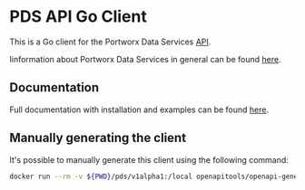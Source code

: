 # PDS API Go Client

This is a Go client for the Portworx Data Services [API](https://prod.pds.portworx.com/swagger/index.html).

Iinformation about Portworx Data Services in general can be found [here](https://portworx.com/products/portworx-data-services/).

## Documentation

Full documentation with installation and examples can be found [here](https://github.com/portworx/pds-api-go-client/blob/master/pds/v1alpha1/README.md).




## Manually generating the client

It's possible to manually generate this client using the following command:

```bash
docker run --rm -v ${PWD}/pds/v1alpha1:/local openapitools/openapi-generator-cli generate -i /local/api/swagger.json -g go -o /local/pds/v1alpha1 --package-name pds
```

